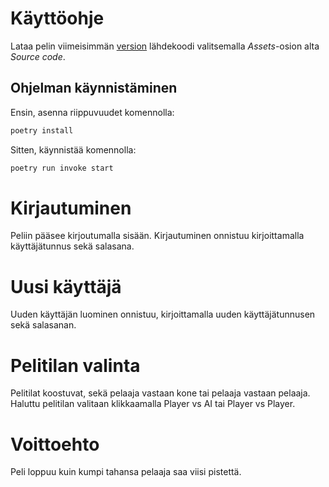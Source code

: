 # Käyttöohje

Lataa pelin viimeisimmän [version](https://github.com/Adamygire/Pong/releases) lähdekoodi valitsemalla _Assets_-osion alta _Source code_.

## Ohjelman käynnistäminen

Ensin, asenna riippuvuudet komennolla:

```bash
poetry install
```

Sitten, käynnistää komennolla:

```bash
poetry run invoke start
```

# Kirjautuminen
Peliin pääsee kirjoutumalla sisään. Kirjautuminen onnistuu kirjoittamalla käyttäjätunnus sekä salasana.

# Uusi käyttäjä
Uuden käyttäjän luominen onnistuu, kirjoittamalla uuden käyttäjätunnusen sekä salasanan.

# Pelitilan valinta
Pelitilat koostuvat, sekä pelaaja vastaan kone tai pelaaja vastaan pelaaja. Haluttu pelitilan valitaan klikkaamalla Player vs AI tai Player vs Player.

# Voittoehto
Peli loppuu kuin kumpi tahansa pelaaja saa viisi pistettä.
